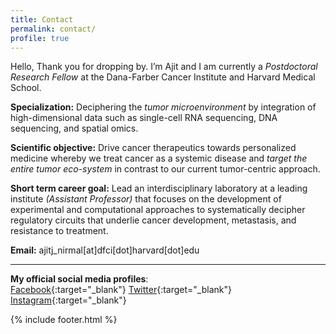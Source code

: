 ```yaml
---
title: Contact
permalink: contact/
profile: true
---
```


Hello, Thank you for dropping by. I’m Ajit and I am currently a *Postdoctoral Research Fellow* at the Dana-Farber Cancer Institute and Harvard Medical School.

**Specialization:** Deciphering the *tumor microenvironment* by integration of high-dimensional data such as single-cell RNA sequencing, DNA sequencing, and spatial omics.

**Scientific objective:** Drive cancer therapeutics towards personalized medicine whereby we treat cancer as a systemic disease and *target the entire tumor eco-system* in contrast to our current tumor-centric approach. 

**Short term career goal:** Lead an interdisciplinary laboratory at a leading institute *(Assistant Professor)* that focuses on the development of experimental and computational approaches to systematically decipher regulatory circuits that underlie cancer development, metastasis, and resistance to treatment.

**Email:** ajitj_nirmal[at]dfci[dot]harvard[dot]edu


---
**My official social media profiles**:  
<i class="fab fa-facebook"></i>[ Facebook](https://www.facebook.com/ajitjohnsonnirmal){:target="_blank"}
<i class="fab fa-twitter-square"></i>[ Twitter](https://twitter.com/ajitjohnson_n){:target="_blank"}
<i class="fab fa-instagram"></i>[ Instagram](https://www.instagram.com/ajitjohnson_n/){:target="_blank"}

{% include footer.html %}